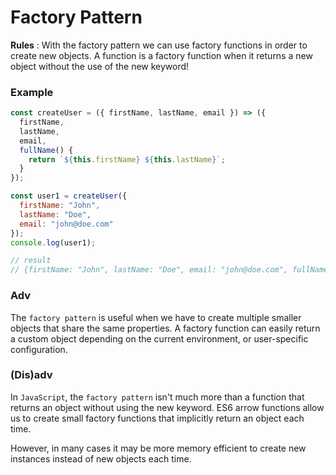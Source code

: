 # Factory Pattern

**Rules** : With the factory pattern we can use factory functions in order to create new objects. A function is a factory function when it returns a new object without the use of the new keyword!

### Example

```js
const createUser = ({ firstName, lastName, email }) => ({
  firstName,
  lastName,
  email,
  fullName() {
    return `${this.firstName} ${this.lastName}`;
  }
});
```

```js
const user1 = createUser({
  firstName: "John",
  lastName: "Doe",
  email: "john@doe.com"
});
console.log(user1);

// result
// {firstName: "John", lastName: "Doe", email: "john@doe.com", fullName: ƒ fullName()}
```

### **Adv** 
The `factory pattern` is useful when we have to create multiple smaller objects that share the same properties. A factory function can easily return a custom object depending on the current environment, or user-specific configuration.

### **(Dis)adv** 
In `JavaScript`, the `factory pattern` isn't much more than a function that returns an object without using the new keyword. ES6 arrow functions allow us to create small factory functions that implicitly return an object each time.

However, in many cases it may be more memory efficient to create new instances instead of new objects each time.